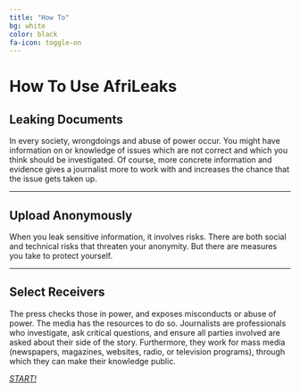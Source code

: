 ```yaml
---
title: "How To"
bg: white
color: black
fa-icon: toggle-on
---
```

# How To Use AfriLeaks

## Leaking Documents

In every society, wrongdoings and abuse of power occur. You might have information on or knowledge of issues which are not correct and which you think should be investigated. Of course, more concrete information and evidence gives a journalist more to work with and increases the chance that the issue gets taken up.

-------------------------


## Upload Anonymously

When you leak sensitive information, it involves risks. There are both social and technical risks that threaten your anonymity. But there are measures you take to protect yourself.

-------------------------


## Select Receivers

The press checks those in power, and exposes misconducts or abuse of power. The media has the resources to do so. Journalists are professionals who investigate, ask critical questions, and ensure all parties involved are asked about their side of the story. Furthermore, they work for mass media (newspapers, magazines, websites, radio, or television programs), through which they can make their knowledge public.

[*START!*](https://secure.afrileaks.org/#/)